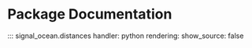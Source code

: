 # Package Documentation
::: signal_ocean.distances
    handler: python
    rendering:
      show_source: false